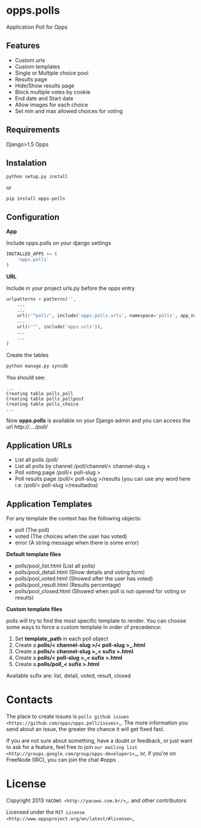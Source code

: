 opps.polls
=========

Application Poll for Opps

Features
---------
* Custom urls
* Custom templates
* Single or Multiple choice pool
* Results page
* Hide/Show results page
* Block multiple votes by cookie
* End date and Start date
* Allow images for each choice
* Set min and max allowed choices for voting

Requirements
-----------
Django>1.5
Opps

Instalation
----------
``python setup.py install``

or

``pip install opps-polls``

Configuration
-------------

**App**

Include opps.polls on your django settings

```python
INSTALLED_APPS += (
    'opps.polls'
)
```

**URL**

Include in your project urls.py before the opps entry

```python
urlpatterns = patterns('',
    ...
    ...
    url(r'^poll/', include('opps.polls.urls', namespace='polls', app_name='polls')),
    ...
    url(r'^', include('opps.urls')),
    ...
    ...
)
```

Create the tables

```python
python manage.py syncdb
```
You should see:

```
...
Creating table polls_poll
Creating table polls_pollpost
Creating table polls_choice
...
```

Now **opps.polls** is available on your Django admin and you can access the url *http://..../poll/*

Application URLs
----------------

*    List all polls
     /poll/
*    List all polls by channel
     /poll/channel/< channel-slug >
*    Poll voting page
     /poll/< poll-slug >
*    Poll results page
     /poll/< poll-slug >/results (you can use any word here i.e: /poll/< poll-slug >/resultados)

Application Templates
---------------

For any template the context has the following objects:

* poll (The poll)
* voted (The choices when the user has voted)
* error (A string message when there is some error)

**Default template files**

* polls/pool_list.html (List all polls)
* polls/pool_detail.html (Show details and voting form)
* polls/pool_voted.html (Showed after the user has voted)
* polls/pool_result.html (Results percentage)
* polls/pool_closed.html (Showed when poll is not opened for voting or results)


**Custom template files**

polls will try to find the most specific template to render.
You can choose some ways to force a custom template
In order of precedence:

1. Set **template_path** in each poll object
2. Create a **polls/< channel-slug >/< poll-slug >_<sufix>.html**
3. Create a **polls/< channel-slug >_< sufix >.html**
4. Create a **polls/< poll-slug >_< sufix >.html**
5. Create a **polls/poll_< sufix >.html**

Available sufix are: list, detail, voted, result, closed


Contacts
========
The place to create issues is `polls github issues <https://github.com/opps/opps.poll/issues>`_. The more information you send about an issue, the greater the chance it will get fixed fast.

If you are not sure about something, have a doubt or feedback, or just want to ask for a feature, feel free to join `our mailing list <http://groups.google.com/group/opps-developers>`_, or, if you're on FreeNode (IRC), you can join the chat #opps .


License
=======

Copyright 2013 `YACOWS <http://yacows.com.br/>`_. and other contributors

Licensed under the `MIT License <http://www.oppsproject.org/en/latest/#license>`_


